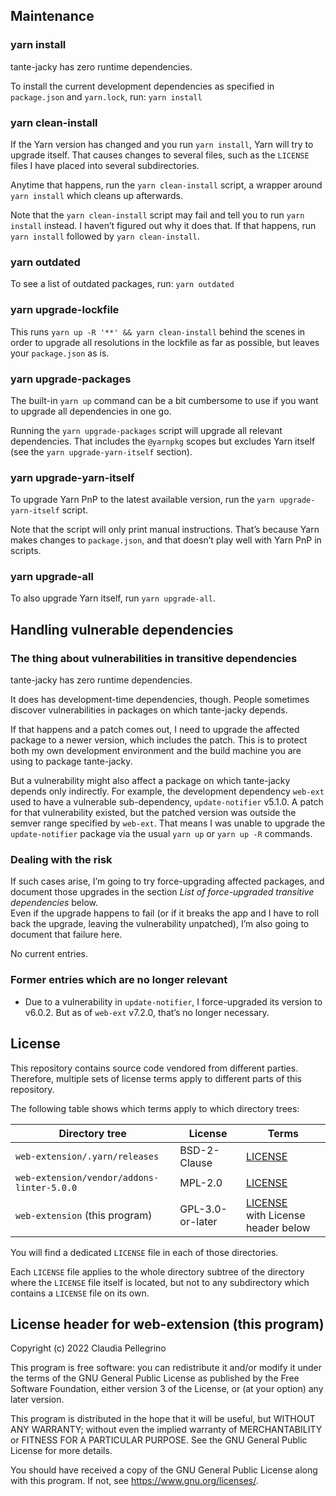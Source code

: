 ## Maintenance

### yarn install

tante-jacky has zero runtime dependencies.

To install the current development dependencies as specified in
`package.json` and `yarn.lock`, run: `yarn install`

### yarn clean-install

If the Yarn version has changed and you run `yarn install`, Yarn
will try to upgrade itself. That causes changes to several files,
such as the `LICENSE` files I have placed into several
subdirectories.

Anytime that happens, run the `yarn clean-install` script, a wrapper
around `yarn install` which cleans up afterwards.

Note that the `yarn clean-install` script may fail and tell you to
run `yarn install` instead. I haven’t figured out why it does that.
If that happens, run `yarn install` followed by `yarn clean-install`.

### yarn outdated

To see a list of outdated packages, run: `yarn outdated`

### yarn upgrade-lockfile

This runs `yarn up -R '**' && yarn clean-install` behind the scenes
in order to upgrade all resolutions in the lockfile as far as
possible, but leaves your `package.json` as is.

### yarn upgrade-packages

The built-in `yarn up` command can be a bit cumbersome to use if you
want to upgrade all dependencies in one go.

Running the `yarn upgrade-packages` script will upgrade all relevant
dependencies. That includes the `@yarnpkg` scopes but excludes Yarn
itself (see the `yarn upgrade-yarn-itself` section).

### yarn upgrade-yarn-itself

To upgrade Yarn PnP to the latest available version, run the
`yarn upgrade-yarn-itself` script.

Note that the script will only print manual instructions. That’s
because Yarn makes changes to `package.json`, and that doesn’t play
well with Yarn PnP in scripts.

### yarn upgrade-all

To also upgrade Yarn itself, run `yarn upgrade-all`.

## Handling vulnerable dependencies

### The thing about vulnerabilities in transitive dependencies

tante-jacky has zero runtime dependencies.

It does has development-time dependencies, though. People sometimes
discover vulnerabilities in packages on which tante-jacky depends.

If that happens and a patch comes out, I need to upgrade the
affected package to a newer version, which includes the patch.
This is to protect both my own development environment and the build
machine you are using to package tante-jacky.

But a vulnerability might also affect a package on which tante-jacky
depends only indirectly. For example, the development dependency
`web-ext` used to have a vulnerable sub-dependency, `update-notifier`
v5.1.0. A patch for that vulnerability existed, but the patched
version was outside the semver range specified by `web-ext`. That
means I was unable to upgrade the `update-notifier` package via the
usual `yarn up` or `yarn up -R` commands.

### Dealing with the risk

If such cases arise, I’m going to try force-upgrading affected
packages, and document those upgrades in the section
_List of force-upgraded transitive dependencies_ below.  
Even if the upgrade happens to fail (or if it breaks the app and I
have to roll back the upgrade, leaving the vulnerability unpatched),
I’m also going to document that failure here.

<!-- Remove this line when adding an entry: -->No current entries.

<!--
I have force-upgraded a vulnerable transitive dependency using a
shell command:
-->
<!--
I have force-upgraded vulnerable transitive dependencies using shell commands. The dependencies need to be upgraded in the given order.
-->

<!--
### Vulnerability in …………, dependency of ………… v…………

I have manually bumped `…………`’s dependency `…………` to
v………… in order to bump the transitive dependency `…………` to v…………:

```shell
yarn set resolution --save …………@npm:………… …………
```

(Remove this section once an upgrade to `…………` is available
that depends on ………… v………… or higher.)
-->

### Former entries which are no longer relevant

- Due to a vulnerability in `update-notifier`, I force-upgraded its
  version to v6.0.2. But as of `web-ext` v7.2.0, that’s no longer
  necessary.

## License

This repository contains source code vendored from different parties.
Therefore, multiple sets of license terms apply to different parts of this repository.

The following table shows which terms apply to which directory trees:

| Directory tree | License | Terms |
|---|---|---|
| `web-extension/.yarn/releases` | BSD-2-Clause | [LICENSE](./.yarn/releases/LICENSE) |
| `web-extension/vendor/addons-linter-5.0.0` | MPL-2.0 | [LICENSE](./vendor/addons-linter-5.0.0/LICENSE) |
| `web-extension` (this program) | GPL-3.0-or-later | [LICENSE](./LICENSE)<br>with License header below |

You will find a dedicated `LICENSE` file in each of those directories.

Each `LICENSE` file applies to the whole directory subtree of the directory where the `LICENSE` file itself is located, but not to any subdirectory which contains a `LICENSE` file on its own.

## License header for web-extension (this program)

Copyright (c) 2022 Claudia Pellegrino

This program is free software: you can redistribute it and/or modify it under the terms of the GNU General Public License as published by the Free Software Foundation, either version 3 of the License, or (at your option) any later version.

This program is distributed in the hope that it will be useful, but WITHOUT ANY WARRANTY; without even the implied warranty of MERCHANTABILITY or FITNESS FOR A PARTICULAR PURPOSE. See the GNU General Public License for more details.

You should have received a copy of the GNU General Public License along with this program. If not, see https://www.gnu.org/licenses/.

